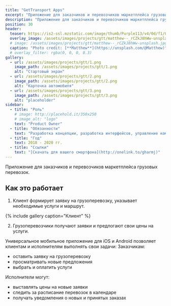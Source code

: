 ```yaml
---
title: "GetTransport Apps"
excerpt: "Приложение для заказчиков и перевозчиков маркетплейса грузовых перевозок"
description: "Приложение для заказчиков и перевозчиков маркетплейса грузовых перевозок"
position: 30
header:
  teaser: https://is2-ssl.mzstatic.com/image/thumb/Purple113/v4/0d/f1/0d/0df10dd9-e011-0851-439c-5a5f6f119668/AppIcon-0-0-1x_U007emarketing-0-0-0-10-0-0-sRGB-0-0-0-GLES2_U002c0-512MB-85-220-0-0.png/230x0w.png
  overlay_image: /assets/images/projects/gtt/matthew--_rCZkJ8hWw-unsplash.jpg
  # image: /assets/images/projects/gtt/matthew--_rCZkJ8hWw-unsplash.jpg
  caption: "Photo credit: [**Matthew**](https://unsplash.com/@Matthew)"
  # overlay_filter: rgba(0, 0, 0, 0.3)
gallery:
  - url: /assets/images/projects/gtt/1.png
    image_path: /assets/images/projects/gtt/1.png
    alt: "Стартовый экран"
  - url: /assets/images/projects/gtt/2.png
    image_path: /assets/images/projects/gtt/2.png
    alt: "Карточка автомобиля"
  - url: /assets/images/projects/gtt/3.png
    image_path: /assets/images/projects/gtt/3.png
    alt: "placeholder"
sidebar:
  - title: "Роль"
    # image: http://placehold.it/350x250
    # image_alt: "logo"
    text: "Product Owner"
  - title: "Обязанности"
    text: "Разработка концепции, разработка интерфейсов, управление командой"
  - title: "Год"
    text: 2018 - 2020 гг.
  - title: "Ссылки"
    text: "[Скачать для вашего смартфона](http://onelink.to/gharmj)"
---
```


Приложение для заказчиков и перевозчиков маркетплейса грузовых перевозок.

## Как это работает

1. Клиент формирует заявку на грузоперевозку, указывает необходимые услуги и маршрут.

{% include gallery caption="Клиент" %}

2. Грузоперевозчики получают заявки и предлогают свои цены на услуги.

Универсальное мобильное приложение для ​iOS​ и Android позволяет клиентам и исполнителям выполнять свои задачи:
Заказчикам:

- оставить заявку на грузоперевозку
- просматривать новые предложения
- выбрать и оплатить услуги

Исполнители могут:

- выставлять цены на новые заявки
- следить за расписание перевозок в календаре
- получать уведомления о новых и принятых заказах
